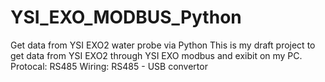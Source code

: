 # YSI_EXO_MODBUS_Python
Get data from YSI EXO2 water probe via Python
This is my draft project to get data from YSI EXO2 through YSI EXO modbus and exibit on my PC.
Protocal: RS485
Wiring: RS485 - USB convertor
